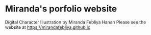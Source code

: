 # Miranda's porfolio website

Digital Character Illustration by Miranda Febliya Hanan
Please see the website at https://mirandafebliya.github.io